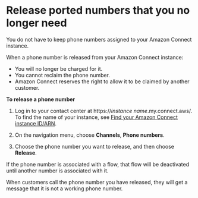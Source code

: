 # Release ported numbers that you no longer need<a name="release-ported-numbers-you-do-not-need"></a>

You do not have to keep phone numbers assigned to your Amazon Connect instance\. 

When a phone number is released from your Amazon Connect instance:
+ You will no longer be charged for it\.
+ You cannot reclaim the phone number\.
+ Amazon Connect reserves the right to allow it to be claimed by another customer\.

**To release a phone number**

1. Log in to your contact center at https://*instance name*\.my\.connect\.aws/\. To find the name of your instance, see [Find your Amazon Connect instance ID/ARN](find-instance-arn.md)\.

1. On the navigation menu, choose **Channels**, **Phone numbers**\.

1. Choose the phone number you want to release, and then choose **Release**\.

If the phone number is associated with a flow, that flow will be deactivated until another number is associated with it\.

When customers call the phone number you have released, they will get a message that it is not a working phone number\. 